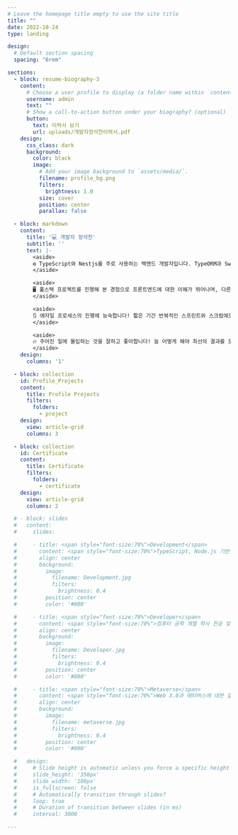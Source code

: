 ```yaml
---
# Leave the homepage title empty to use the site title
title: ""
date: 2022-10-24
type: landing

design:
  # Default section spacing
  spacing: "6rem"

sections:
  - block: resume-biography-3
    content:
      # Choose a user profile to display (a folder name within `content/authors/`)
      username: admin
      text: ""
      # Show a call-to-action button under your biography? (optional)
      button:
        text: 이력서 보기
        url: uploads/개발자정석찬이력서.pdf
    design:
      css_class: dark
      background:
        color: black
        image:
          # Add your image background to `assets/media/`.
          filename: profile_bg.png
          filters:
            brightness: 1.0
          size: cover
          position: center
          parallax: false

  - block: markdown
    content:
      title: '💻 개발자 정석찬'
      subtitle: ''
      text: |-
        <aside>
        ⚙ TypeScript와 Nestjs를 주로 사용하는 백엔드 개발자입니다. TypeORM과 Swagger와 같은 라이브러리를 자주 사용하고, 최근 고속 처리를 위해 Redis를 프로젝트에 적용했습니다.
        </aside>

        <aside>
        🖥 풀스택 프로젝트를 진행해 본 경험으로 프론트엔드에 대한 이해가 뛰어나며, 다른 역할의 구성원들과 긍정적인 협업을 기대할 수 있습니다.
        </aside>

        <aside>
        🔃 애자일 프로세스의 진행에 능숙합니다! 짧은 기간 반복적인 스프린트와 스크럼에도 지치지 않는 체력을 가지고 있으며 구성원과의 원활한 소통이 가능합니다.
        </aside>

        <aside>
        🔥 주어진 일에 몰입하는 것을 잘하고 좋아합니다! 늘 어떻게 해야 최선의 결과를 도출할 수 있는지를 잠들기 전까지 고민하고 스스로 끝맺음을 할 수 있습니다.
        </aside>
    design:
      columns: '1'

  - block: collection
    id: Profile_Projects
    content:
      title: Profile Projects
      filters:
        folders:
          - project
    design:
      view: article-grid
      columns: 3

  - block: collection
    id: Certificate
    content:
      title: Certificate
      filters:
        folders:
          - certificate
    design:
      view: article-grid
      columns: 2

  # - block: slides
  #   content:
  #     slides:

  #     - title: <span style="font-size:70%">Development</span>
  #       content: <span style="font-size:70%">TypeScript, Node.js 기반 프레임워크를 활용한 백엔드, 풀스택 개발<span style="font-size:70%">
  #       align: center
  #       background:
  #         image:
  #           filename: Development.jpg
  #           filters:
  #             brightness: 0.4
  #         position: center
  #         color: '#000'

  #     - title: <span style="font-size:70%">Developer</span>
  #       content: <span style="font-size:70%">컴퓨터 공학 계열 학사 전공 및 정보처리기사, SQLD 취득</span>
  #       align: center
  #       background:
  #         image:
  #           filename: Developer.jpg
  #           filters:
  #             brightness: 0.4
  #         position: center
  #         color: '#000'

  #     - title: <span style="font-size:70%">Metaverse</span>
  #       content: <span style="font-size:70%">Web 3.0과 메타버스에 대한 깊은 관심</span>
  #       align: center
  #       background:
  #         image:
  #           filename: metaverse.jpg
  #           filters:
  #             brightness: 0.4
  #         position: center
  #         color: '#000'

  #   design:
  #     # Slide height is automatic unless you force a specific height (e.g. '400px')
  #     slide_height: '350px'
  #     slide_width: '100px'
  #     is_fullscreen: false
  #     # Automatically transition through slides?
  #     loop: true
  #     # Duration of transition between slides (in ms)
  #     interval: 3000

---
```

